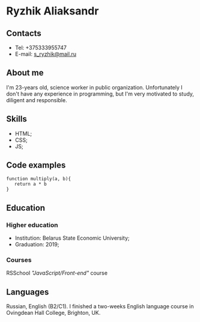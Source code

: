 # Ryzhik Aliaksandr

## Contacts
* Tel: +375333955747 
* E-mail: s_ryzhik@mail.ru

## About me
I'm 23-years old, science worker in public organization. Unfortunately I don't have any experience in programming, but I'm very motivated to study, diligent and responsible.

## Skills
* HTML;
* CSS;
* JS;

## Code examples

```
function multiply(a, b){
   return a * b
}
```
## Education

### Higher education
* Institution: Belarus State Economic University;
* Graduation: 2019;

### Courses
RSSchool *"JavaScript/Front-end"* course

## Languages

Russian, English (B2/C1). I finished a two-weeks English language course in Ovingdean Hall College, Brighton, UK.
